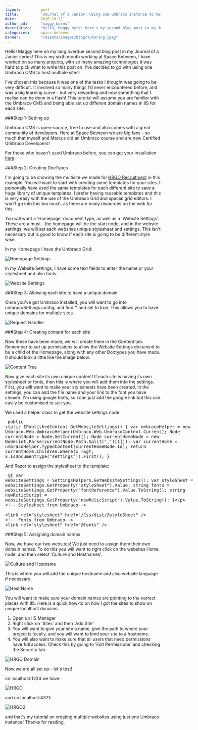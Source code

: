 ```yaml
---
layout:         post
title:          "Journal of a Junior: Using one Umbraco instance to host multiple sites"
date:           2016-10-27
author_id:      "maggy_burns"
description:    "Hello, Maggy here! Here's my second blog post in my Journal of a Junior Series. A tutorial on how to host multiple sites on one Umbraco instance."
categories:     space between
banner:         "/assets/images/blog/tutoring.jpeg"
---
```


Hello! Maggy here on my long overdue second blog post in my Journal of a Junior series! This is my sixth month working at Space Between, I have worked on so many projects, with so many amazing technologies it was hard to pick what to write this post on. I’ve decided to go with using one Umbraco CMS to host multiple sites!


I've chosen this because it was one of the tasks I thought was going to be very difficult. It involved so many things I'd never encountered before, and was a big learning curve - but very rewarding and now something that I realise can be done in a flash! This tutorial will assume you are familiar with the Umbraco CMS and being able set up different domain names in IIS for each site.


###Step 1: Setting up


Umbraco CMS is open-source, free to use and also comes with a great community of developers. Here at Space Between we are big fans - so much that myself and Marcus did an Umbraco course and are now Certified Umbraco Developers!


For those who haven't used Umbraco before, you can get your installation [here](https://our.umbraco.org/documentation/Getting-Started/Setup/Install/).


###Step 2: Creating DocTypes


I'm going to be showing the multisite we made for [HRGO Recruitment](http://www.hrgo.co.uk/) in this example. You will want to start with creating some templates for your sites. I personally have used the same templates for each different site to save a huge library of unique templates. I prefer having reusable templates and this is very easy with the use of the Umbraco Grid and special grid editors. I won't go into this too much, as there are many resources on the web for this.


You will want a 'Homepage' document type, as well as a 'Website Settings'. These are a must - the homepage will be the start node, and in the website settings, we will set each websites unique stylesheet and settings. This isn't necessary but is good to know if each site is going to be different style wise.


In my Homepage I have the Umbraco Grid:

![Homepage Settings][homepage]

[homepage]: /assets/images/blog/ums-homepage-settings.png "Homepage Settings"

In my Website Settings, I have some text fields to enter the name or your stylesheet and also fonts.

![Website Settings][website]

[website]: /assets/images/blog/ums-website-settings.png "Website Settings"

###Step 3: Allowing each site to have a unique domain


Once you've got Umbraco installed, you will want to go into umbracoSettings.config, and find '<requestHandler>' and set <useDomainPrefixes> to true. This allows you to have unique domains for multiple sites.

![Request Handler][request]

[request]: /assets/images/blog/ums-request-handler.png "Request Handler"

###Step 4: Creating content for each site


Now these have been made, we will create them in the Content tab. Remember to set up permissions to allow the Website Settings document to be a child of the Homepage, along with any other Doctypes you have made. It should look a little like the image below:

![Content Tree][content]

[content]: /assets/images/blog/ums-content-tree.png "Content Tree"


Now give each site its own unique content! If each site is having its own stylesheet or fonts, then this is where you will add them into the settings. First, you will want to make your stylesheets have been created. In the settings, you can add the file name and your link to the font you have chosen. I'm using google fonts, so I can just add the google link but this can easily be customised to suit you.


We used a helper class to get the website settings node:
<xmp>
public static IPublishedContent GetWebsiteSettings()
{
    var umbracoHelper = new Umbraco.Web.UmbracoHelper(Umbraco.Web.UmbracoContext.Current);
     Node currentNode = Node.GetCurrent();
     Node currentHomeNode = new Node(int.Parse(currentNode.Path.Split(',')[1]));
      var currentHome = umbracoHelper.TypedContent(currentHomeNode.Id);
      return currentHome.Children.Where(x => x.IsDocumentType("settings")).First();
}
</xmp>

And Razor to assign the stylesheet to the template:
<xmp>
@{
    var websiteSettings = SettingsHelpers.GetWebsiteSettings();
    var styleSheet = websiteSettings.GetProperty("styleSheet").Value;
    string fonts = websiteSettings.GetProperty("fontReference").Value.ToString();
    string newRelicScript = websiteSettings.GetProperty("newRelicScript").Value.ToString();
}

<!-- Stylesheet from Umbraco-->
<link rel="stylesheet" href="/Css/dist/@styleSheet" />
<!-- Fonts from Umbraco-->
<link rel="stylesheet" href="@fonts" />
</xmp>


###Step 5: Assigning domain names


Now, we have our two websites! We just need to assign them their own domain names. To do this you will want to right click on the websites Home node, and then select 'Culture and Hostnames'. 

![Culture and Hostname][culture]

[culture]: /assets/images/blog/ums-culture-and-hostnames.png "Culture and Hostname"

This is where you will add the unique hostname and also website language if necessary.

![Host Name][hostname]

[hostname]: /assets/images/blog/ums-host-name.png "Host Name"

You will want to make sure your domain names are pointing to the correct places with IIS. Here is a quick how-to on how I got the sites to show on unique localhost domains:


1. Open up IIS Manager
2. Right click on 'Sites' and then 'Add Site'
3. You will want to give your site a name, give the path to where your project is locally, and you will want to bind your site to a hostname. 
4. You will also want to make sure that all users that need permissions have full access. Check this by going to 'Edit Permissions' and checking the Security tab.

![HRGO Domain][domain]

[domain]: /assets/images/blog/ums-hrgo-domain.png "HRGO Domain"

Now we are all set up - let's test!


on localhost:1234 we have: 

![HRGO][hrgo]

[hrgo]: /assets/images/blog/ums-hrgo.png "HRGO"

and on localhost:4321:

![HRGO2][hrgo2]

[hrgo2]: /assets/images/blog/ums-hrgo2.png "HRGO2"

and that's my tutorial on creating multiple websites using just one Umbraco instance! Thanks for reading.
